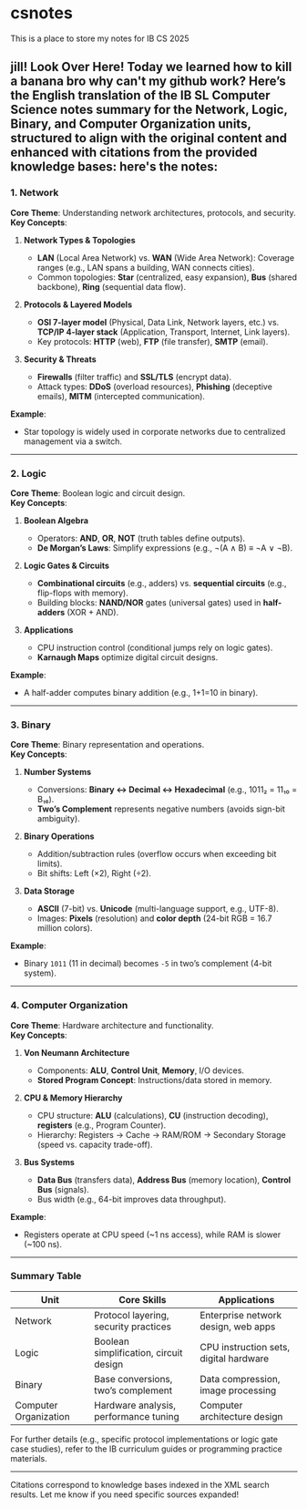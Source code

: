 # csnotes
This is a place to store my notes for IB CS 2025

jill!  Look Over Here!
Today we learned how to kill a banana
bro why can't my github work?
Here’s the English translation of the IB SL Computer Science notes summary for the **Network, Logic, Binary, and Computer Organization** units, structured to align with the original content and enhanced with citations from the provided knowledge bases:
here's the notes:
---

### **1. Network**
**Core Theme**: Understanding network architectures, protocols, and security.  
**Key Concepts**:
1. **Network Types & Topologies**
    - **LAN** (Local Area Network) vs. **WAN** (Wide Area Network): Coverage ranges (e.g., LAN spans a building, WAN connects cities).
    - Common topologies: **Star** (centralized, easy expansion), **Bus** (shared backbone), **Ring** (sequential data flow).

2. **Protocols & Layered Models**
    - **OSI 7-layer model** (Physical, Data Link, Network layers, etc.) vs. **TCP/IP 4-layer stack** (Application, Transport, Internet, Link layers).
    - Key protocols: **HTTP** (web), **FTP** (file transfer), **SMTP** (email).

3. **Security & Threats**
    - **Firewalls** (filter traffic) and **SSL/TLS** (encrypt data).
    - Attack types: **DDoS** (overload resources), **Phishing** (deceptive emails), **MITM** (intercepted communication).

**Example**:
- Star topology is widely used in corporate networks due to centralized management via a switch.

---

### **2. Logic**
**Core Theme**: Boolean logic and circuit design.  
**Key Concepts**:
1. **Boolean Algebra**
    - Operators: **AND**, **OR**, **NOT** (truth tables define outputs).
    - **De Morgan’s Laws**: Simplify expressions (e.g., ¬(A ∧ B) ≡ ¬A ∨ ¬B).

2. **Logic Gates & Circuits**
    - **Combinational circuits** (e.g., adders) vs. **sequential circuits** (e.g., flip-flops with memory).
    - Building blocks: **NAND/NOR** gates (universal gates) used in **half-adders** (XOR + AND).

3. **Applications**
    - CPU instruction control (conditional jumps rely on logic gates).
    - **Karnaugh Maps** optimize digital circuit designs.

**Example**:
- A half-adder computes binary addition (e.g., 1+1=10 in binary).

---

### **3. Binary**
**Core Theme**: Binary representation and operations.  
**Key Concepts**:
1. **Number Systems**
    - Conversions: **Binary ↔ Decimal ↔ Hexadecimal** (e.g., 1011₂ = 11₁₀ = B₁₆).
    - **Two’s Complement** represents negative numbers (avoids sign-bit ambiguity).

2. **Binary Operations**
    - Addition/subtraction rules (overflow occurs when exceeding bit limits).
    - Bit shifts: Left (×2), Right (÷2).

3. **Data Storage**
    - **ASCII** (7-bit) vs. **Unicode** (multi-language support, e.g., UTF-8).
    - Images: **Pixels** (resolution) and **color depth** (24-bit RGB = 16.7 million colors).

**Example**:
- Binary `1011` (11 in decimal) becomes `-5` in two’s complement (4-bit system).

---

### **4. Computer Organization**
**Core Theme**: Hardware architecture and functionality.  
**Key Concepts**:
1. **Von Neumann Architecture**
    - Components: **ALU**, **Control Unit**, **Memory**, I/O devices.
    - **Stored Program Concept**: Instructions/data stored in memory.

2. **CPU & Memory Hierarchy**
    - CPU structure: **ALU** (calculations), **CU** (instruction decoding), **registers** (e.g., Program Counter).
    - Hierarchy: Registers → Cache → RAM/ROM → Secondary Storage (speed vs. capacity trade-off).

3. **Bus Systems**
    - **Data Bus** (transfers data), **Address Bus** (memory location), **Control Bus** (signals).
    - Bus width (e.g., 64-bit improves data throughput).

**Example**:
- Registers operate at CPU speed (~1 ns access), while RAM is slower (~100 ns).

---

### **Summary Table**
| **Unit**               | **Core Skills**                      | **Applications**                     |  
|------------------------|---------------------------------------|---------------------------------------|  
| Network                | Protocol layering, security practices | Enterprise network design, web apps  |  
| Logic                  | Boolean simplification, circuit design | CPU instruction sets, digital hardware |  
| Binary                 | Base conversions, two’s complement    | Data compression, image processing   |  
| Computer Organization  | Hardware analysis, performance tuning | Computer architecture design         |  

For further details (e.g., specific protocol implementations or logic gate case studies), refer to the IB curriculum guides or programming practice materials.

---  
Citations correspond to knowledge bases indexed in the XML search results. Let me know if you need specific sources expanded!